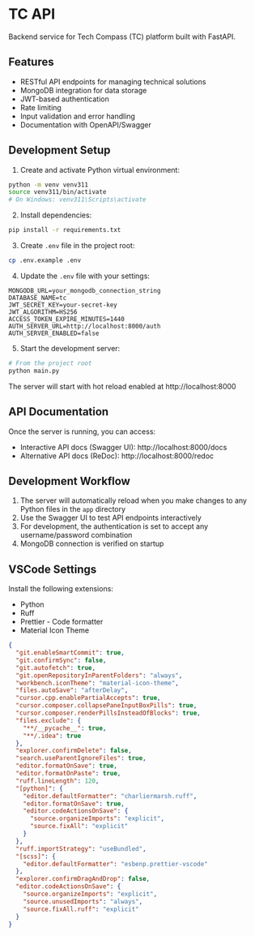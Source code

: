 # TC API

Backend service for Tech Compass (TC) platform built with FastAPI.

## Features

- RESTful API endpoints for managing technical solutions
- MongoDB integration for data storage
- JWT-based authentication
- Rate limiting
- Input validation and error handling
- Documentation with OpenAPI/Swagger

## Development Setup

1. Create and activate Python virtual environment:
```bash
python -m venv venv311
source venv311/bin/activate
# On Windows: venv311\Scripts\activate
```

2. Install dependencies:
```bash
pip install -r requirements.txt
```

3. Create `.env` file in the project root:
```bash
cp .env.example .env
```

4. Update the `.env` file with your settings:
```env
MONGODB_URL=your_mongodb_connection_string
DATABASE_NAME=tc
JWT_SECRET_KEY=your-secret-key
JWT_ALGORITHM=HS256
ACCESS_TOKEN_EXPIRE_MINUTES=1440
AUTH_SERVER_URL=http://localhost:8000/auth
AUTH_SERVER_ENABLED=false
```

5. Start the development server:
```bash
# From the project root
python main.py
```

The server will start with hot reload enabled at http://localhost:8000

## API Documentation

Once the server is running, you can access:
- Interactive API docs (Swagger UI): http://localhost:8000/docs
- Alternative API docs (ReDoc): http://localhost:8000/redoc

## Development Workflow

1. The server will automatically reload when you make changes to any Python files in the `app` directory
2. Use the Swagger UI to test API endpoints interactively
3. For development, the authentication is set to accept any username/password combination
4. MongoDB connection is verified on startup

## VSCode Settings

Install the following extensions:
- Python
- Ruff
- Prettier - Code formatter
- Material Icon Theme

```json
{
  "git.enableSmartCommit": true,
  "git.confirmSync": false,
  "git.autofetch": true,
  "git.openRepositoryInParentFolders": "always",
  "workbench.iconTheme": "material-icon-theme",
  "files.autoSave": "afterDelay",
  "cursor.cpp.enablePartialAccepts": true,
  "cursor.composer.collapsePaneInputBoxPills": true,
  "cursor.composer.renderPillsInsteadOfBlocks": true,
  "files.exclude": {
    "**/__pycache__": true,
    "**/.idea": true
  },
  "explorer.confirmDelete": false,
  "search.useParentIgnoreFiles": true,
  "editor.formatOnSave": true,
  "editor.formatOnPaste": true,
  "ruff.lineLength": 120,
  "[python]": {
    "editor.defaultFormatter": "charliermarsh.ruff",
    "editor.formatOnSave": true,
    "editor.codeActionsOnSave": {
      "source.organizeImports": "explicit",
      "source.fixAll": "explicit"
    }
  },
  "ruff.importStrategy": "useBundled",
  "[scss]": {
    "editor.defaultFormatter": "esbenp.prettier-vscode"
  },
  "explorer.confirmDragAndDrop": false,
  "editor.codeActionsOnSave": {
    "source.organizeImports": "explicit",
    "source.unusedImports": "always",
    "source.fixAll.ruff": "explicit"
  }
}
```